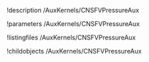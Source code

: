 !description /AuxKernels/CNSFVPressureAux

!parameters /AuxKernels/CNSFVPressureAux

!listingfiles /AuxKernels/CNSFVPressureAux

!childobjects /AuxKernels/CNSFVPressureAux

